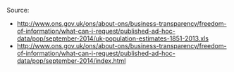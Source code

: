 
Source: 
* http://www.ons.gov.uk/ons/about-ons/business-transparency/freedom-of-information/what-can-i-request/published-ad-hoc-data/pop/september-2014/uk-population-estimates-1851-2013.xls
* http://www.ons.gov.uk/ons/about-ons/business-transparency/freedom-of-information/what-can-i-request/published-ad-hoc-data/pop/september-2014/index.html
